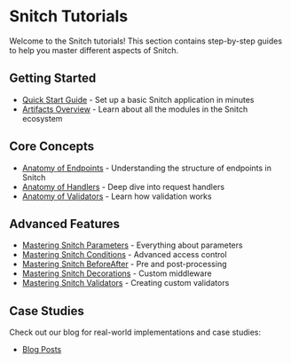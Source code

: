 # Snitch Tutorials

Welcome to the Snitch tutorials! This section contains step-by-step guides to help you master different aspects of Snitch.

## Getting Started
- [Quick Start Guide](../QuickStart.md) - Set up a basic Snitch application in minutes
- [Artifacts Overview](../Artifacts.md) - Learn about all the modules in the Snitch ecosystem

## Core Concepts
- [Anatomy of Endpoints](Anatomy-of-Endpoints.md) - Understanding the structure of endpoints in Snitch
- [Anatomy of Handlers](Anatomy-of-Handlers.md) - Deep dive into request handlers
- [Anatomy of Validators](Anatomy-of-Validators.md) - Learn how validation works

## Advanced Features
- [Mastering Snitch Parameters](Mastering-Snitch-Parameters.md) - Everything about parameters
- [Mastering Snitch Conditions](Mastering-Snitch-Conditions.md) - Advanced access control
- [Mastering Snitch BeforeAfter](Mastering-Snitch-BeforeAfter.md) - Pre and post-processing
- [Mastering Snitch Decorations](Mastering-Snitch-Decorations.md) - Custom middleware
- [Mastering Snitch Validators](Mastering-Snitch-Validators.md) - Creating custom validators

## Case Studies
Check out our blog for real-world implementations and case studies:
- [Blog Posts](../../blog/)